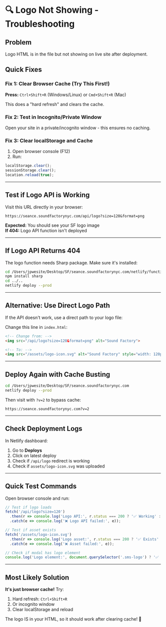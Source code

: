 # 🔍 Logo Not Showing - Troubleshooting

## Problem
Logo HTML is in the file but not showing on live site after deployment.

## Quick Fixes

### Fix 1: Clear Browser Cache (Try This First!)
**Press:** `Ctrl+Shift+R` (Windows/Linux) or `Cmd+Shift+R` (Mac)

This does a "hard refresh" and clears the cache.

### Fix 2: Test in Incognito/Private Window
Open your site in a private/incognito window - this ensures no caching.

### Fix 3: Clear localStorage and Cache
1. Open browser console (F12)
2. Run:
```javascript
localStorage.clear();
sessionStorage.clear();
location.reload(true);
```

---

## Test if Logo API is Working

Visit this URL directly in your browser:
```
https://seance.soundfactorynyc.com/api/logo?size=120&format=png
```

**Expected:** You should see your SF logo image  
**If 404:** Logo API function isn't deployed

---

## If Logo API Returns 404

The logo function needs Sharp package. Make sure it's installed:

```bash
cd /Users/jpwesite/Desktop/SF/seance.soundfactorynyc.com/netlify/functions
npm install sharp
cd ../..
netlify deploy --prod
```

---

## Alternative: Use Direct Logo Path

If the API doesn't work, use a direct path to your logo file:

Change this line in `index.html`:
```html
<!-- Change from: -->
<img src="/api/logo?size=120&format=png" alt="Sound Factory">

<!-- To: -->
<img src="/assets/logo-icon.svg" alt="Sound Factory" style="width: 120px; height: 120px;">
```

---

## Deploy Again with Cache Busting

```bash
cd /Users/jpwesite/Desktop/SF/seance.soundfactorynyc.com
netlify deploy --prod
```

Then visit with `?v=2` to bypass cache:
```
https://seance.soundfactorynyc.com?v=2
```

---

## Check Deployment Logs

In Netlify dashboard:
1. Go to **Deploys**
2. Click on latest deploy
3. Check if `/api/logo` redirect is working
4. Check if `assets/logo-icon.svg` was uploaded

---

## Quick Test Commands

Open browser console and run:

```javascript
// Test if logo loads
fetch('/api/logo?size=120')
  .then(r => console.log('Logo API:', r.status === 200 ? '✅ Working' : '❌ Error ' + r.status))
  .catch(e => console.log('❌ Logo API failed:', e));

// Test if asset exists
fetch('/assets/logo-icon.svg')
  .then(r => console.log('Logo asset:', r.status === 200 ? '✅ Exists' : '❌ Missing'))
  .catch(e => console.log('❌ Asset failed:', e));

// Check if modal has logo element
console.log('Logo element:', document.querySelector('.sms-logo') ? '✅ Found' : '❌ Missing');
```

---

## Most Likely Solution

**It's just browser cache!** Try:
1. Hard refresh: `Ctrl+Shift+R`
2. Or incognito window
3. Clear localStorage and reload

The logo IS in your HTML, so it should work after clearing cache! 🎯
